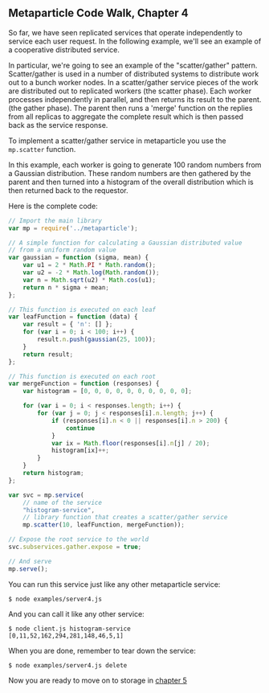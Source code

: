 ## Metaparticle Code Walk, Chapter 4

So far, we have seen replicated services that operate independently to service each user request.
In the following example, we'll see an example of a cooperative distributed service.

In particular, we're going to see an example of the "scatter/gather" pattern.  Scatter/gather is
used in a number of distributed systems to distribute work out to a bunch worker nodes. In a 
scatter/gather service pieces of
the work are distributed out to replicated workers (the scatter phase).  Each worker processes
independently in parallel, and then returns its result to the parent. (the gather phase).
The parent then runs a 'merge' function on the replies from all replicas to aggregate the
complete result which is then passed back as the service response.

To implement a scatter/gather service in metaparticle you use the `mp.scatter` function.

In this example, each worker is going to generate 100 random numbers from a Gaussian distribution.
These random numbers are then gathered by the parent and then turned into a histogram of the
overall distribution which is then returned back to the requestor.

Here is the complete code:

```javascript
// Import the main library
var mp = require('../metaparticle');

// A simple function for calculating a Gaussian distributed value
// from a uniform random value
var gaussian = function (sigma, mean) {
    var u1 = 2 * Math.PI * Math.random();
    var u2 = -2 * Math.log(Math.random());
    var n = Math.sqrt(u2) * Math.cos(u1);
    return n * sigma + mean;
};

// This function is executed on each leaf
var leafFunction = function (data) {
    var result = { 'n': [] };
    for (var i = 0; i < 100; i++) {
        result.n.push(gaussian(25, 100));
    }
    return result;
};

// This function is executed on each root
var mergeFunction = function (responses) {
    var histogram = [0, 0, 0, 0, 0, 0, 0, 0, 0, 0];

    for (var i = 0; i < responses.length; i++) {
        for (var j = 0; j < responses[i].n.length; j++) {
            if (responses[i].n < 0 || responses[i].n > 200) {
                continue
            }
            var ix = Math.floor(responses[i].n[j] / 20);
            histogram[ix]++;
        }
    }
    return histogram;
};

var svc = mp.service(
    // name of the service
    "histogram-service",
    // library function that creates a scatter/gather service
    mp.scatter(10, leafFunction, mergeFunction));

// Expose the root service to the world
svc.subservices.gather.expose = true;

// And serve
mp.serve();
```

You can run this service just like any other metaparticle service:

```console
$ node examples/server4.js
```

And you can call it like any other service:

```console
$ node client.js histogram-service
[0,11,52,162,294,281,148,46,5,1]
```

When you are done, remember to tear down the service:

```console
$ node examples/server4.js delete
```

Now you are ready to move on to storage in [chapter 5](server5.md)


